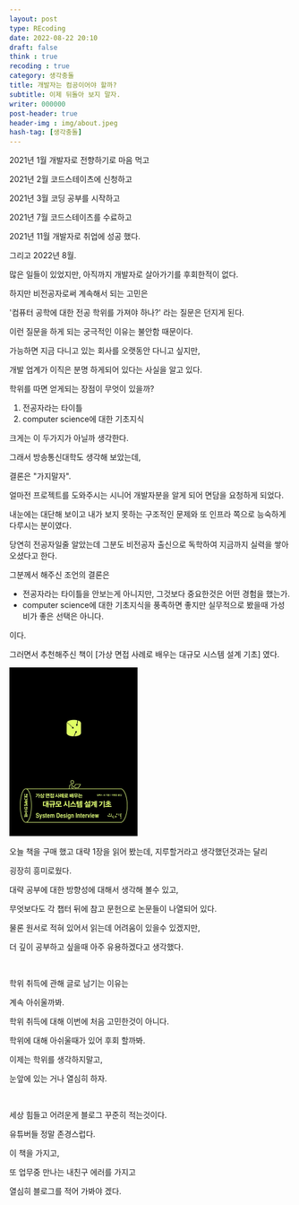 ```yaml
---
layout: post
type: REcoding
date: 2022-08-22 20:10
draft: false
think : true
recoding : true
category: 생각충돌
title: 개발자는 컴공이어야 할까?
subtitle: 이제 뒤돌아 보지 말자.
writer: 000000
post-header: true
header-img : img/about.jpeg
hash-tag: [생각충돌]
---
```



2021년 1월 개발자로 전향하기로 마음 먹고

2021년 2월 코드스테이츠에 신청하고

2021년 3월 코딩 공부를 시작하고

2021년 7월 코드스테이츠를 수료하고

2021년 11월 개발자로 취업에 성공 했다.

그리고 2022년 8월.

많은 일들이 있었지만, 아직까지 개발자로 살아가기를 후회한적이 없다.

하지만 비전공자로써 계속해서 되는 고민은

'컴퓨터 공학에 대한 전공 학위를 가져야 하나?' 라는 질문은 던지게 된다.

이런 질문을 하게 되는 궁극적인 이유는 불안함 때문이다.

가능하면 지금 다니고 있는 회사를 오랫동안 다니고 싶지만,

개발 업계가 이직은 분명 하게되어 있다는 사실을 알고 있다.

학위를 따면 얻게되는 장점이 무엇이 있을까?

1. 전공자라는 타이틀
2. computer science에 대한 기초지식

크게는 이 두가지가 아닐까 생각한다.

그래서 방송통신대학도 생각해 보았는데,

결론은 "가지말자".

얼마전 프로젝트를 도와주시는 시니어 개발자분을 알게 되어 면담을 요청하게 되었다.

내눈에는 대단해 보이고 내가 보지 못하는 구조적인 문제와 또 인프라 쪽으로 능숙하게 다루시는 분이였다.

당연히 전공자일줄 알았는데 그분도 비전공자 출신으로 독학하여 지금까지 실력을 쌓아 오셨다고 한다.

그분께서 해주신 조언의 결론은

- 전공자라는 타이틀을 안보는게 아니지만, 그것보다 중요한것은 어떤 경험을 했는가.
- computer science에 대한 기초지식을 풍족하면 좋지만 실무적으로 봤을때 가성비가 좋은 선택은 아니다.

이다.

그러면서 추천해주신 책이 [가상 면접 사례로 배우는 대규모 시스템 설계 기초] 였다.

<img src="img/1.jpeg" alt="2" style="zoom:50%;" />

오늘 책을 구매 했고 대략 1장을 읽어 봤는데, 지루할거라고 생각했던것과는 달리

굉장히 흥미로웠다.

대략 공부에 대한 방향성에 대해서 생각해 볼수 있고,

무엇보다도 각 챕터 뒤에 참고 문헌으로 논문들이 나열되어 있다.

물론 원서로 적혀 있어서 읽는데 어려움이 있을수 있겠지만,

더 깊이 공부하고 싶을때 아주 유용하겠다고 생각했다.

<br>

학위 취득에 관해 글로 남기는 이유는 

계속 아쉬울까봐.

학위 취득에 대해 이번에 처음 고민한것이 아니다.

학위에 대해 아쉬울때가 있어 후회 할까봐.

이제는 학위를 생각하지말고,

눈앞에 있는 거나 열심히 하자.

<br>

세상 힘들고 어려운게 블로그 꾸준히 적는것이다.

유튜버들 정말 존경스럽다.

이 책을 가지고,

또 업무중 만나는 내친구 에러를 가지고

열심히 블로그를 적어 가봐야 겠다.